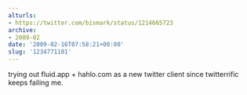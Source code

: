 ```yaml
---
alturls:
- https://twitter.com/bismark/status/1214665723
archive:
- 2009-02
date: '2009-02-16T07:58:21+00:00'
slug: '1234771101'
---
```


trying out fluid.app + hahlo.com as a new twitter client since twitterrific keeps failing me.

